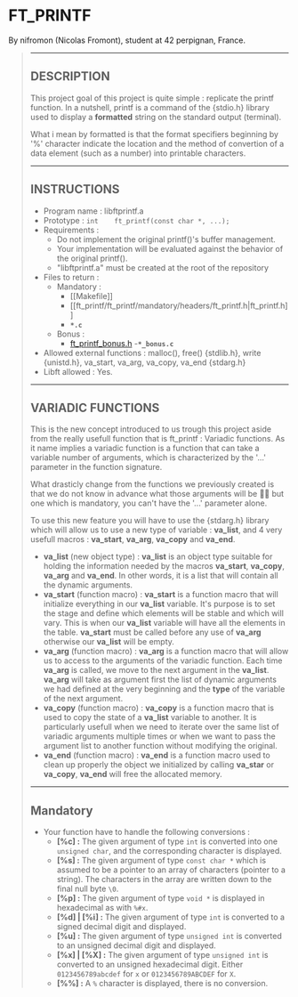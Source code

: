 
# FT_PRINTF

By nifromon (Nicolas Fromont), student at 42 perpignan, France.
> ---
>
> ## DESCRIPTION
>
> This project goal of this project is quite simple : replicate the printf function. In a nutshell, printf is a command of the {stdio.h} library used to display a **formatted** string on the standard output (terminal).
>
> What i mean by formatted is that the format specifiers beginning by '%' character indicate the location and the method of convertion of a data element (such as a number) into printable characters.
>
> ---
>
> ## INSTRUCTIONS
>
> - Program name : libftprintf.a
> - Prototype : `int    ft_printf(const char *, ...);`
> - Requirements :
> 	- Do not implement the original printf()'s buffer management.
> 	- Your implementation will be evaluated against the behavior of the original printf().
> 	- "libftprintf.a" must be created at the root of the repository
> - Files to return :
>   - Mandatory :
>     - [[Makefile]]
>     - [[ft_printf/ft_printf/mandatory/headers/ft_printf.h|ft_printf.h]]
>     - **`*.c`**
>   - Bonus :
>     - [ft_printf_bonus.h](ft_printf/bonus/headers_bonus/ft_printf_bonus.h)
>     -**`*_bonus.c`**
> - Allowed external functions : malloc(), free() {stdlib.h}, write {unistd.h}, va_start, va_arg, va_copy, va_end {stdarg.h}
> - Libft allowed : Yes.
>
> ---
>
> ## VARIADIC FUNCTIONS
> 
> This is the new concept introduced to us trough this project aside from the really usefull function that is ft_printf : Variadic functions. As it name implies a variadic function is a function that can take a variable number of arguments, which is characterized by the '...' parameter in the function signature.
>
> What drasticly change from the functions we previously created is that we do not know in advance what those arguments will be 🤷‍♂️ but one which is mandatory, you can't have the '...' parameter alone.
>
> To use this new feature you will have to use the {stdarg.h} library which will allow us to use a new type of variable : **va_list**, and 4 very usefull macros : **va_start**, **va_arg**, **va_copy** and **va_end**.
>
> - **va_list** (new object type) : **va_list** is an object type suitable for holding the information needed by the macros **va_start**, **va_copy**, **va_arg** and **va_end**. In other words, it is a list that will contain all the dynamic arguments.
> - **va_start** (function macro) : **va_start** is a function macro that will initialize everything in our **va_list** variable. It's purpose is to set the stage and define which elements will be stable and which will vary. This is when our **va_list** variable will have all the elements in the table. **va_start** must be called before any use of **va_arg** otherwise our **va_list** will be empty.
> - **va_arg** (function macro) : **va_arg** is a function macro that will allow us to access to the arguments of the variadic function. Each time **va_arg** is called, we move to the next argument in the **va_list**. **va_arg** will take as argument first the list of dynamic arguments we had defined at the very beginning and the **type** of the variable of the next argument.
> - **va_copy** (function macro) : **va_copy** is a function macro that is used to copy the state of a **va_list** variable to another. It is particularly usefull when we need to iterate over the same list of variadic arguments multiple times or when we want to pass the argument list to another function without modifying the original.
> - **va_end** (function macro) : **va_end** is a function macro used to clean up properly the object we initialized by calling **va_star** or **va_copy**, **va_end** will free the allocated memory.
>
> ---
>## Mandatory
> - Your function have to handle the following conversions :
> 	- **[%c] :** The given argument of type `int` is converted into one `unsigned char`, and the corresponding character is displayed.
> 	- **[%s] :** The given argument of type `const char *` which is assumed to be a pointer to an array of characters (pointer to a string). The characters in the array are written down to the final null byte `\0`.
> 	- **[%p] :** The given argument of type `void *` is displayed in hexadecimal as with `%#x`.
> 	- **[%d] | [%i] :** The given argument of type `int` is converted to a signed decimal digit and displayed.
> 	- **[%u] :** The given argument of type `unsigned int` is converted to an unsigned decimal digit and displayed.
> 	- **[%x] | [%X] :** The given argument of type `unsigned int` is converted to an unsigned hexadecimal digit. Either `0123456789abcdef` for `x` or `0123456789ABCDEF` for `X`.
> 	- **[%%] :** A `%` character is displayed, there is no conversion.
